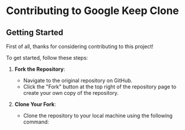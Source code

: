 # Contributing to Google Keep Clone

## Getting Started

First of all, thanks for considering contributing to this project! 

To get started, follow these steps:

1. **Fork the Repository**: 
   - Navigate to the original repository on GitHub.
   - Click the "Fork" button at the top right of the repository page to create your own copy of the repository.

2. **Clone Your Fork**:
   - Clone the repository to your local machine using the following command:
   
   ```bash
